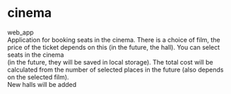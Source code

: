 # cinema
web_app
<br>Application for booking seats in the cinema. There is a choice of film, the price of the ticket depends on this (in the future, the hall). You can select seats in the cinema
<br>(in the future, they will be saved in local storage). The total cost will be calculated from the number of selected places in the future (also depends on the selected film). <br>New halls will be added
